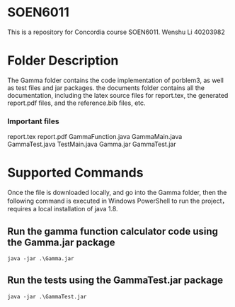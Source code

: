 # SOEN6011
This is a repository for Concordia course SOEN6011. 
Wenshu Li 40203982

# Folder Description
The Gamma folder contains the code implementation of porblem3, as well as test files and jar packages. the documents folder contains all the documentation, including the latex source files for report.tex, the generated report.pdf files, and the reference.bib files, etc.
### Important files
report.tex
report.pdf
GammaFunction.java
GammaMain.java
GammaTest.java
TestMain.java
Gamma.jar
GammaTest.jar

# Supported Commands
Once the file is downloaded locally, and go into the Gamma folder, then the following command is executed in Windows PowerShell to run the project， requires a local installation of java 1.8.
## Run the gamma function calculator code using the Gamma.jar package
```
java -jar .\Gamma.jar
```
## Run the tests using the GammaTest.jar package
```
java -jar .\GammaTest.jar
```
